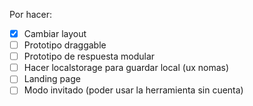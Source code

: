 Por hacer:

- [x] Cambiar layout
- [ ] Prototipo draggable
- [ ] Prototipo de respuesta modular
- [ ] Hacer localstorage para guardar local (ux nomas)
- [ ] Landing page
- [ ] Modo invitado (poder usar la herramienta sin cuenta)
